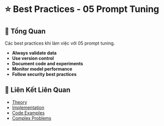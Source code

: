 # ⭐ Best Practices - 05 Prompt Tuning

## 🎯 Tổng Quan

Các best practices khi làm việc với 05 prompt tuning.

- **Always validate data**
- **Use version control**
- **Document code and experiments**
- **Monitor model performance**
- **Follow security best practices**

## 🔗 Liên Kết Liên Quan

- [Theory](./THEORY_05_prompt_tuning.md)
- [Implementation](./IMPLEMENTATION_05_prompt_tuning.md)
- [Code Examples](./CODE_EXAMPLES_05_prompt_tuning.md)
- [Complex Problems](./COMPLEX_PROBLEMS.md)

